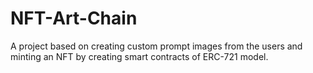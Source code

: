 ﻿# NFT-Art-Chain
 
A project based on creating custom prompt images from the users and minting an NFT by creating smart contracts of ERC-721 model.
